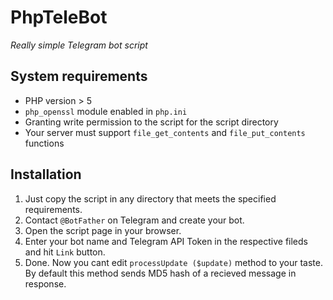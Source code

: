 # PhpTeleBot
*Really simple Telegram bot script*
## System requirements
* PHP version > 5
* `php_openssl` module enabled in `php.ini`
* Granting write permission to the script for the script directory
* Your server must support `file_get_contents` and `file_put_contents` functions

## Installation
1. Just copy the script in any directory that meets the specified requirements.
2. Contact `@BotFather` on Telegram and create your bot.
3. Open the script page in your browser.
3. Enter your bot name and Telegram API Token in the respective fileds and hit `Link` button.
4. Done. Now you cant edit `processUpdate ($update)` method to your taste. By default this method sends MD5 hash of a recieved message in response.